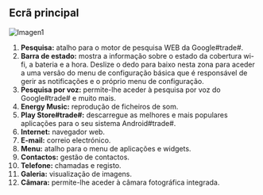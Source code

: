 ## Ecrã principal

![Imagen1](http://static.energysistem.com/images/manuals/42499/56dd9eac98ef9.jpg)

1. **Pesquisa:** atalho para o motor de pesquisa WEB da Google#trade#.
2. **Barra de estado:** mostra a informação sobre o estado da cobertura wi-fi, a bateria e a hora.  Deslize o dedo para baixo nesta zona para aceder a uma versão do menu de configuração básica que é responsável de gerir as notificações e o próprio menu de configuração.
3. **Pesquisa por voz:** permite-lhe aceder à pesquisa por voz do Google#trade# e muito mais.
4. **Energy Music:** reprodução de ficheiros de som.
5. **Play Store#trade#:** descarregue as melhores e mais populares aplicações para o seu sistema Android#trade#.
6. **Internet:** navegador web.
7. **E-mail:** correio electrónico.
8. **Menu:** atalho para o menu de aplicações e widgets.
9. **Contactos:** gestão de contactos.
10. **Telefone:** chamadas e registo.
11. **Galeria:** visualização de imagens.
12. **Câmara:** permite-lhe aceder à câmara fotográfica integrada.
